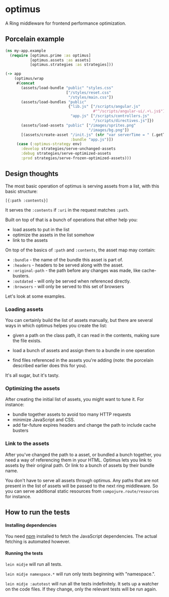# optimus

A Ring middleware for frontend performance optimization.

## Porcelain example

```clj
(ns my-app.example
  (require [optimus.prime :as optimus]
           [optimus.assets :as assets]
           [optimus.strategies :as strategies]))

(-> app
    (optimus/wrap
     #(concat
       (assets/load-bundle "public" "styles.css"
                           ["/styles/reset.css"
                            "/styles/main.css"])
       (assets/load-bundles "public"
                            {"lib.js" ["/scripts/angular.js"
                                       #"^/scripts/angular-ui/.+\.js$"]
                             "app.js" ["/scripts/controllers.js"
                                       "/scripts/directives.js"]})
       (assets/load-assets "public" ["/images/sprites.png"
                                     "/images/bg.png"])
       [(assets/create-asset "/init.js" (str "var serverTime = " (.getTime (Date.)))
                             :bundle "app.js")])
     (case (:optimus-strategy env)
       :develop strategies/serve-unchanged-assets
       :debug strategies/serve-optimized-assets
       :prod strategies/serve-frozen-optimized-assets)))
```

## Design thoughts

The most basic operation of optimus is serving assets from a list, with
this basic structure:

    [{:path :contents}]

It serves the `:contents` if `:uri` in the request matches `:path`.

Built on top of that is a bunch of operations that either help you:

 - load assets to put in the list
 - optimize the assets in the list somehow
 - link to the assets

On top of the basics of `:path` and `:contents`, the asset map may contain:

 - `:bundle` - the name of the bundle this asset is part of.
 - `:headers` - headers to be served along with the asset.
 - `:original-path` - the path before any changes was made, like cache-busters.
 - `:outdated` - will only be served when referenced directly.
 - `:browsers` - will only be served to this set of browsers

Let's look at some examples.

### Loading assets

You can certainly build the list of assets manually, but there are
several ways in which optimus helpes you create the list:

 - given a path on the class path, it can read in the contents, making
   sure the file exists.

 - load a bunch of assets and assign them to a bundle in one operation

 - find files referenced in the assets you're adding (note: the
   porcelain described earlier does this for you).

It's all sugar, but it's tasty.

### Optimizing the assets

After creating the initial list of assets, you might want to tune it.
For instance:

 - bundle together assets to avoid too many HTTP requests
 - minimize JavaScript and CSS.
 - add far-future expires headers and change the path to include cache busters

### Link to the assets

After you've changed the path to a asset, or bundled a bunch together,
you need a way of referencing them in your HTML. Optimus lets you link
to assets by their original path. Or link to a bunch of assets by their
bundle name.

You don't have to serve all assets through optimus. Any paths that are
not present in the list of assets will be passed to the next ring
middleware. So you can serve additional static resources from
`compojure.route/resources` for instance.

## How to run the tests

#### Installing dependencies

You need [npm](https://npmjs.org/) installed to fetch the JavaScript
dependencies. The actual fetching is automated however.

#### Running the tests

`lein midje` will run all tests.

`lein midje namespace.*` will run only tests beginning with "namespace.".

`lein midje :autotest` will run all the tests indefinitely. It sets up a
watcher on the code files. If they change, only the relevant tests will be
run again.


